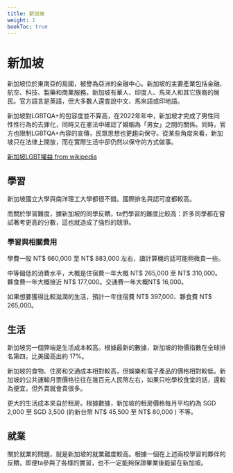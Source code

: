 ```yaml
---
title: 新加坡
weight: 1
bookToc: true
---
```


# 新加坡

新加坡位於東南亞的島國，被譽為亞洲的金融中心。新加坡的主要產業包括金融、航空、科技、製藥和商業服務。新加坡有華人、印度人、馬來人和其它族裔的居民。官方語言是英語，但大多數人還會說中文、馬來語或印地語。

新加坡對LGBTQA+的包容度並不算高，在2022年年中，新加坡才完成了男性同性性行為的去罪化，同時又在憲法中確認了婚姻為「男女」之間的關係。同時，官方也限制LGBTQA+內容的宣傳，民眾思想也更趨向保守。從某些角度來看，新加坡只在法律上開放，而在實際生活中卻仍然以保守的方式做事。

[新加坡LGBT權益 from wikipedia](https://zh.wikipedia.org/zh-cn/%E6%96%B0%E5%8A%A0%E5%9D%A1LGBT%E6%9D%83%E7%9B%8A)

## 學習

新加坡國立大學與南洋理工大學都很不錯。國際排名與認可度都較高。

而關於學習難度，據新加坡的同學反饋，ta們學習的難度比較高：許多同學都在嘗試著考更高的分數，這也就造成了強烈的競爭。

### 學習與相關費用

學費一般 NT$ 660,000 至 NT$ 883,000 左右，讀計算機的話可能稍微貴一些。

中等偏低的消費水平，大概是住宿費一年大概 NT$ 265,000 至 NT$ 310,000。夥食費一年大概接近 NT$ 177,000。交通費一年大概NT$ 16,000。

如果想要獲得比較滋潤的生活，預計一年住宿費 NT$ 397,000、夥食費 NT$ 265,000。

## 生活

新加坡另一個弊端是生活成本較高。根據最新的數據，新加坡的物價指數在全球排名第四，比美國高出約 17%。

新加坡的食物、住房和交通成本相對較高，但娛樂和電子產品的價格相對較低。新加坡的公共運輸月票價格往往在幾百元人民幣左右，如果只吃學校食堂的話，還較為便宜，但外賣就會貴很多。

更大的生活成本來自於租房。根據數據，新加坡的租房價格每月平均約為 SGD 2,000 至 SGD 3,500 (約新台幣 NT$ 45,500 至 NT$ 80,000 ) 不等。

## 就業

關於就業的問題，就是新加坡的就業難度較高。根據一個在上述兩校學習的夥伴的反饋，即便ta參與了各樣的實習，也不一定能夠保證畢業後能留在新加坡。
